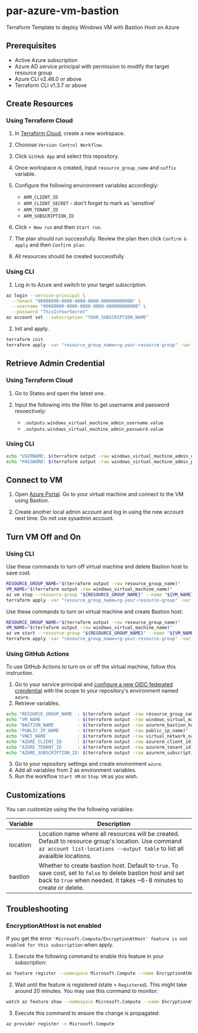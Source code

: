 # par-azure-vm-bastion

Terraform Template to deploy Windows VM with Bastion Host on Azure

## Prerequisites

- Active Azure subscription
- Azure AD service principal with permission to modify the target resource group
- Azure CLI v2.46.0 or above
- Terraform CLI v1.3.7 or above

## Create Resources

### Using Terraform Cloud

1. In [Terraform Cloud](https://app.terraform.io/), create a new workspace.
2. Chooose `Version Control Workflow`.
3. Click `GitHub App` and select this repository.
4. Once workspace is created, input `resource_group_name` and `suffix` variable.
5. Configure the following environment variables accordingly:

   - `ARM_CLIENT_ID`
   - `ARM_CLIENT_SECRET` - don't forget to mark as 'sensitive'
   - `ARM_TENANT_ID`
   - `ARM_SUBSCRIPTION_ID`
   
6. Click `+ New run` and then `Start run`.
7. The plan should run successfully. Review the plan then click `Confirm & apply` and then `Confirm plan`.
8. All resources should be created successfully

### Using CLI

1. Log in to Azure and switch to your target subscription.

```sh
az login --service-principal \
  --tenant "00000000-0000-0000-0000-000000000000" \
  --username "00000000-0000-0000-0000-000000000000" \
  --password "ThisIsYourSecret"
az account set --subscription "YOUR_SUBSCRIPTION_NAME"
```

2. Init and apply.

```sh
terraform init
terraform apply -var "resource_group_name=rg-your-resource-group" -var "suffix=vmtest"
```

## Retrieve Admin Credential

### Using Terraform Cloud

1. Go to States and open the latest one.
2. Input the following into the filter to get username and password resoectively:
   
   - `.outputs.windows_virtual_machine_admin_username.value`
   - `.outputs.windows_virtual_machine_admin_password.value`

### Using CLI

```sh
echo "USERNAME: $(terraform output -raw windows_virtual_machine_admin_username)"
echo "PASSWORD: $(terraform output -raw windows_virtual_machine_admin_password)"
```

## Connect to VM

1. Open [Azure Portal](https://portal.azure.com/). Go to your virtual machine and connect to the VM using Bastion.

2. Create another local admin account and log in using the new account next time. Do not use sysadmin account.

## Turn VM Off and On

### Using CLI

Use these commands to turn off virtual machine and delete Bastion host to save cost.

```sh
RESOURCE_GROUP_NAME="$(terraform output -raw resource_group_name)"
VM_NAME="$(terraform output -raw windows_virtual_machine_name)"
az vm stop --resource-group "${RESOURCE_GROUP_NAME}" --name "${VM_NAME}" --no-wait
terraform apply -var "resource_group_name=rg-your-resource-group" -var "suffix=vmtest" -var "bastion=false"
```

Use these commands to turn on virtual machine and create Bastion host.

```sh
RESOURCE_GROUP_NAME="$(terraform output -raw resource_group_name)"
VM_NAME="$(terraform output -raw windows_virtual_machine_name)"
az vm start --resource-group "${RESOURCE_GROUP_NAME}" --name "${VM_NAME}" --no-wait
terraform apply -var "resource_group_name=rg-your-resource-group" -var "suffix=vmtest" -var "bastion=true"
```

### Using GitHub Actions

To use GitHub Actions to turn on or off the virtual machine, follow this instruction.

1. Go to your service principal and [configure a new OIDC federated crendential](https://learn.microsoft.com/en-us/azure/developer/github/connect-from-azure) with the scope to your repository's environment named `azure`.
2. Retrieve variables.

```sh
echo "RESOURCE_GROUP_NAME  : $(terraform output -raw resource_group_name)"
echo "VM_NAME              : $(terraform output -raw windows_virtual_machine_name)"
echo "BASTION_NAME         : $(terraform output -raw azurerm_bastion_host_name)"
echo "PUBLIC_IP_NAME       : $(terraform output -raw public_ip_name)"
echo "VNET_NAME            : $(terraform output -raw virtual_network_name)"
echo "AZURE_CLIENT_ID      : $(terraform output -raw azurerm_client_id)"
echo "AZURE_TENANT_ID      : $(terraform output -raw azurerm_tenant_id)"
echo "AZURE_SUBSCRIPTION_ID: $(terraform output -raw azurerm_subscription_id)"
```

3. Go to your repository settings and create environment `azure`.
4. Add all variables from 2 as environment variables.
5. Run the workflow `Start VM` or `Stop VM` as you wish.

## Customizations

You can customize using the the following variables:

| Variable | Description |
|---|---|
| location | Location name where all resources will be created. Default to resource group's location. Use command `az account list-locations --output table` to list all avaialble locations. |
| bastion | Whether to create bastion host. Default to `true`. To save cost, set to `false` to delete bastion host and set back to `true` when needed. It takes ~6-8 minutes to create or delete. |

## Troubleshooting

### EncryptionAtHost is not enabled

If you get the error `'Microsoft.Compute/EncryptionAtHost' feature is not enabled for this subscription` when apply. 

1. Execute the following command to enable this feature in your subscription:

```sh
az feature register --namespace Microsoft.Compute --name EncryptionAtHost
```

2. Wait until the feature is registered (state = `Registered`). This might take around 20 minutes. You may use this command to monitor:

```sh
watch az feature show --namespace Microsoft.Compute --name EncryptionAtHost
```

3. Execute this command to ensure the change is propagated:
   
```sh
az provider register -n Microsoft.Compute
```
